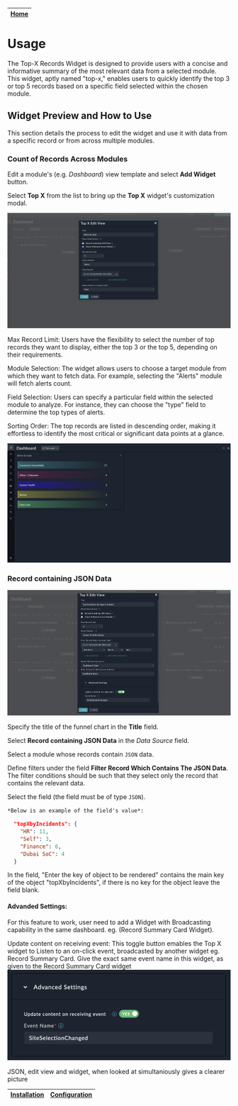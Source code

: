 | [Home](../README.md) |
|----------------------|

# Usage

The Top-X Records Widget is designed to provide users with a concise and informative summary of the most relevant data from a selected module. This widget, aptly named "top-x," enables users to quickly identify the top 3 or top 5 records based on a specific field selected within the chosen module.

## Widget Preview and How to Use
This section details the process to edit the widget and use it with data from a specific record or from across multiple modules.

### Count of Records Across Modules
Edit a module's (e.g. *Dashboard*) view template and select **Add Widget** button.

Select **Top X** from the list to bring up the **Top X** widget's customization modal.

  ![](./res/top-x-edit.png)

Max Record Limit: Users have the flexibility to select the number of top records they want to display, either the top 3 or the top 5, depending on their requirements.

Module Selection: The widget allows users to choose a target module from which they want to fetch data. For example, selecting the "Alerts" module will fetch alerts count.


Field Selection: Users can specify a particular field within the selected module to analyze. For instance, they can choose the "type" field to determine the top types of alerts.

Sorting Order: The top records are listed in descending order, making it effortless to identify the most critical or significant data points at a glance.

  ![](./res/top-5.png)


### Record containing JSON Data

  ![](./res/edit-view-json.png)

Specify the title of the funnel chart in the **Title** field.

Select **Record containing JSON Data** in the *Data Source* field.

Select a module whose records contain `JSON` data. 

Define filters under the field **Filter Record Which Contains The JSON Data**. The filter conditions should be such that they select only the record that contains the relevant data.


Select the field (the field must be of type `JSON`).

    *Below is an example of the field's value*:
    
```JSON 
  "topXbyIncidents": {
    "HR": 11,
    "Self": 3,
    "Finance": 6,
    "Dubai SoC": 4
  }
```

  In the field, "Enter the key of object to be rendered" contains the main key of the object "topXbyIncidents", if there is no key for the object leave the field blank.

#### Advanded Settings:
For this feature to work, user need to add a Widget with Broadcasting capability in the same dashboard. eg. (Record Summary Card Widget).


Update content on receiving event:
This toggle button emables the Top X widget to Listen to an on-click event, broadcasted by another widget eg. Record Summary Card.
Give the exact same event name in this widget, as given to the Record Summary Card widget
![image](./res/advanced-settings.png)


JSON, edit view and widget, when looked at simultaniously gives a clearer picture

| [Installation](./setup.md#installation) | [Configuration](./setup.md#configuration) |
|-----------------------------------------|-------------------------------------------|
